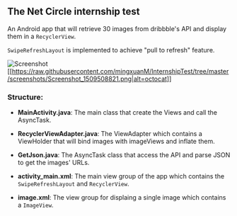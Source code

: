 ## The Net Circle internship test
An Android app that will retrieve 30 images from dribbble's API and display them in a ``RecyclerView``.

``SwipeRefreshLayout`` is implemented to achieve "pull to refresh" feature.

![Screenshot](https://raw.githubusercontent.com/mingxuanM/InternshipTest/tree/master/screenshots/Screenshot_1509508821.png)
[[https://raw.githubusercontent.com/mingxuanM/InternshipTest/tree/master/screenshots/Screenshot_1509508821.png|alt=octocat]]

### Structure:
* **MainActivity.java**: The main class that create the Views and call the AsyncTask.
* **RecyclerViewAdapter.java**: The ViewAdapter which contains a ViewHolder that will bind images with imageViews and inflate them.
* **GetJson.java**: The AsyncTask class that access the API and parse JSON to get the images' URLs.

* **activity_main.xml**: The main view group of the app which contains the ``SwipeRefreshLayout`` and ``RecyclerView``.
* **image.xml**: The view group for displaing a single image which contains a ``ImageView``. 
